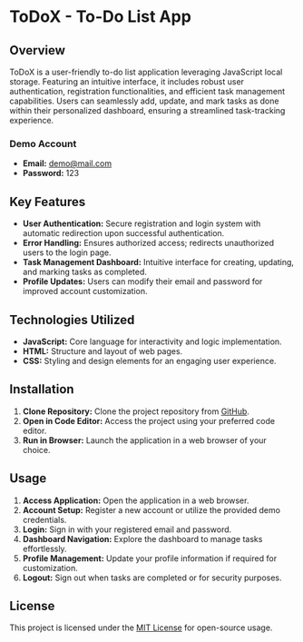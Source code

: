 # ToDoX - To-Do List App

## Overview

ToDoX is a user-friendly to-do list application leveraging JavaScript local storage. Featuring an intuitive interface, it includes robust user authentication, registration functionalities, and efficient task management capabilities. Users can seamlessly add, update, and mark tasks as done within their personalized dashboard, ensuring a streamlined task-tracking experience.

### Demo Account

- **Email:** demo@mail.com
- **Password:** 123

## Key Features

- **User Authentication:** Secure registration and login system with automatic redirection upon successful authentication.
- **Error Handling:** Ensures authorized access; redirects unauthorized users to the login page.
- **Task Management Dashboard:** Intuitive interface for creating, updating, and marking tasks as completed.
- **Profile Updates:** Users can modify their email and password for improved account customization.

## Technologies Utilized

- **JavaScript:** Core language for interactivity and logic implementation.
- **HTML:** Structure and layout of web pages.
- **CSS:** Styling and design elements for an engaging user experience.

## Installation

1. **Clone Repository:** Clone the project repository from [GitHub](https://github.com/your-repo-link).
2. **Open in Code Editor:** Access the project using your preferred code editor.
3. **Run in Browser:** Launch the application in a web browser of your choice.

## Usage

1. **Access Application:** Open the application in a web browser.
2. **Account Setup:** Register a new account or utilize the provided demo credentials.
3. **Login:** Sign in with your registered email and password.
4. **Dashboard Navigation:** Explore the dashboard to manage tasks effortlessly.
5. **Profile Management:** Update your profile information if required for customization.
6. **Logout:** Sign out when tasks are completed or for security purposes.

## License

This project is licensed under the [MIT License](https://opensource.org/licenses/MIT) for open-source usage.
